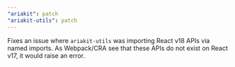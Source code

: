 ```yaml
---
"ariakit": patch
"ariakit-utils": patch
---
```


Fixes an issue where `ariakit-utils` was importing React v18 APIs via named imports. As Webpack/CRA see that these APIs do not exist on React v17, it would raise an error.
